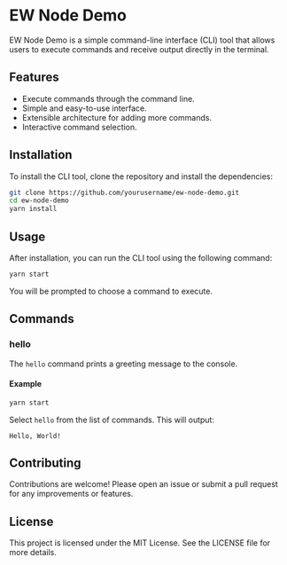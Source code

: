 # EW Node Demo

EW Node Demo is a simple command-line interface (CLI) tool that allows users to execute commands and receive output directly in the terminal.

## Features

- Execute commands through the command line.
- Simple and easy-to-use interface.
- Extensible architecture for adding more commands.
- Interactive command selection.

## Installation

To install the CLI tool, clone the repository and install the dependencies:

```bash
git clone https://github.com/yourusername/ew-node-demo.git
cd ew-node-demo
yarn install
```

## Usage

After installation, you can run the CLI tool using the following command:

```bash
yarn start
```

You will be prompted to choose a command to execute.

## Commands

### hello

The `hello` command prints a greeting message to the console.

#### Example

```bash
yarn start
```

Select `hello` from the list of commands. This will output:

```
Hello, World!
```

## Contributing

Contributions are welcome! Please open an issue or submit a pull request for any improvements or features.

## License

This project is licensed under the MIT License. See the LICENSE file for more details.
